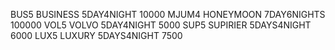 BUS5 BUSINESS 5DAY4NIGHT 10000
MJUM4 HONEYMOON 7DAY6NIGHTS 100000
VOL5 VOLVO 5DAY4NIGHT 5000
SUP5 SUPIRIER 5DAYS4NIGHT 6000
LUX5 LUXURY 5DAYS4NIGHT 7500
